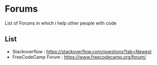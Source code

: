 # Forums 
List of Forums in which i help other people with code

## List

* Stackoverflow : https://stackoverflow.com/questions?tab=Newest
* FreeCodeCamp Forum :  https://www.freecodecamp.org/forum/